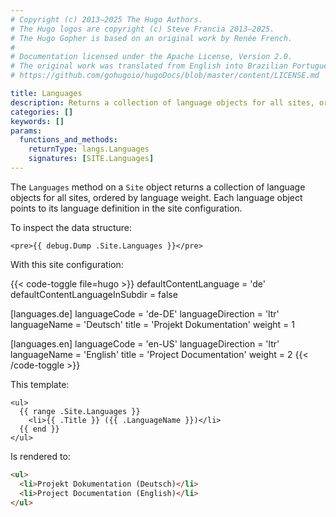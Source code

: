 ```yaml
---
# Copyright (c) 2013–2025 The Hugo Authors.
# The Hugo logos are copyright (c) Steve Francia 2013–2025.
# The Hugo Gopher is based on an original work by Renée French.
#
# Documentation licensed under the Apache License, Version 2.0.
# The original work was translated from English into Brazilian Portuguese.
# https://github.com/gohugoio/hugoDocs/blob/master/content/LICENSE.md

title: Languages
description: Returns a collection of language objects for all sites, ordered by language weight.
categories: []
keywords: []
params:
  functions_and_methods:
    returnType: langs.Languages
    signatures: [SITE.Languages]
---
```


The `Languages` method on a `Site` object returns a collection of language objects for all sites, ordered by language weight. Each language object points to its language definition in the site configuration.

To inspect the data structure:

```go-html-template
<pre>{{ debug.Dump .Site.Languages }}</pre>
```

With this site configuration:

{{< code-toggle file=hugo >}}
defaultContentLanguage = 'de'
defaultContentLanguageInSubdir = false

[languages.de]
languageCode = 'de-DE'
languageDirection = 'ltr'
languageName = 'Deutsch'
title = 'Projekt Dokumentation'
weight = 1

[languages.en]
languageCode = 'en-US'
languageDirection = 'ltr'
languageName = 'English'
title = 'Project Documentation'
weight = 2
{{< /code-toggle >}}

This template:

```go-html-template
<ul>
  {{ range .Site.Languages }}
    <li>{{ .Title }} ({{ .LanguageName }})</li>
  {{ end }}
</ul>
```

Is rendered to:

```html
<ul>
  <li>Projekt Dokumentation (Deutsch)</li>
  <li>Project Documentation (English)</li>
</ul>
```
